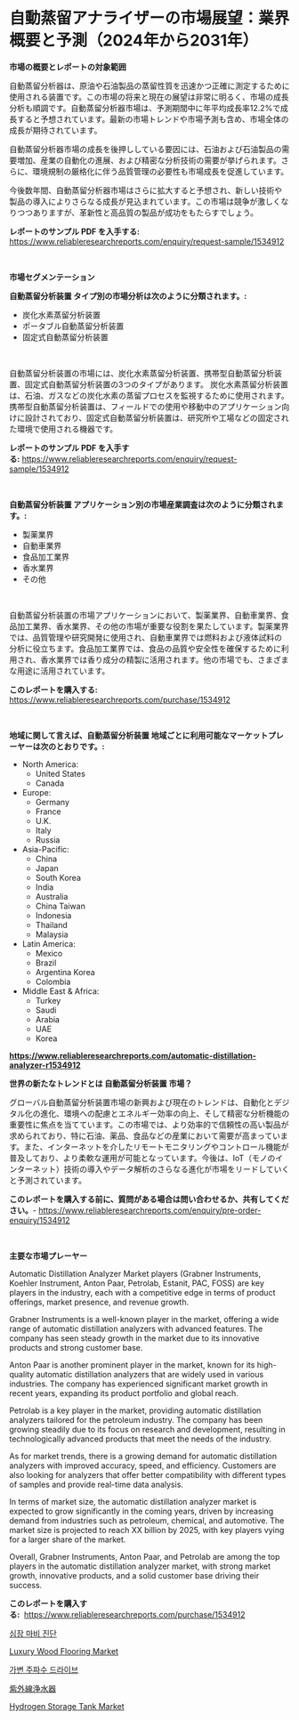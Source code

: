 <p><h1>自動蒸留アナライザーの市場展望：業界概要と予測（2024年から2031年）</h1></p><p><strong>市場の概要とレポートの対象範囲</strong></p>
<p><p>自動蒸留分析器は、原油や石油製品の蒸留性質を迅速かつ正確に測定するために使用される装置です。この市場の将来と現在の展望は非常に明るく、市場の成長分析も順調です。自動蒸留分析器市場は、予測期間中に年平均成長率12.2%で成長すると予想されています。最新の市場トレンドや市場予測も含め、市場全体の成長が期待されています。</p><p>自動蒸留分析器市場の成長を後押ししている要因には、石油および石油製品の需要増加、産業の自動化の進展、および精密な分析技術の需要が挙げられます。さらに、環境規制の厳格化に伴う品質管理の必要性も市場成長を促進しています。</p><p>今後数年間、自動蒸留分析器市場はさらに拡大すると予想され、新しい技術や製品の導入によりさらなる成長が見込まれています。この市場は競争が激しくなりつつありますが、革新性と高品質の製品が成功をもたらすでしょう。</p></p>
<p><strong>レポートのサンプル PDF を入手する:</strong> <a href="https://www.reliableresearchreports.com/enquiry/request-sample/1534912">https://www.reliableresearchreports.com/enquiry/request-sample/1534912</a></p>
<p>&nbsp;</p>
<p><strong>市場セグメンテーション</strong></p>
<p><strong>自動蒸留分析装置 タイプ別の市場分析は次のように分類されます。:</strong></p>
<p><ul><li>炭化水素蒸留分析装置</li><li>ポータブル自動蒸留分析装置</li><li>固定式自動蒸留分析装置</li></ul></p>
<p>&nbsp;</p>
<p><p>自動蒸留分析装置の市場には、炭化水素蒸留分析装置、携帯型自動蒸留分析装置、固定式自動蒸留分析装置の3つのタイプがあります。 炭化水素蒸留分析装置は、石油、ガスなどの炭化水素の蒸留プロセスを監視するために使用されます。 携帯型自動蒸留分析装置は、フィールドでの使用や移動中のアプリケーション向けに設計されており、固定式自動蒸留分析装置は、研究所や工場などの固定された環境で使用される機器です。</p></p>
<p><strong>レポートのサンプル PDF を入手する:</strong>&nbsp;<a href="https://www.reliableresearchreports.com/enquiry/request-sample/1534912">https://www.reliableresearchreports.com/enquiry/request-sample/1534912</a></p>
<p>&nbsp;</p>
<p><strong> 自動蒸留分析装置 アプリケーション別の市場産業調査は次のように分類されます。:</strong></p>
<p><ul><li>製薬業界</li><li>自動車業界</li><li>食品加工業界</li><li>香水業界</li><li>その他</li></ul></p>
<p>&nbsp;</p>
<p><p>自動蒸留分析装置の市場アプリケーションにおいて、製薬業界、自動車業界、食品加工業界、香水業界、その他の市場が重要な役割を果たしています。製薬業界では、品質管理や研究開発に使用され、自動車業界では燃料および液体試料の分析に役立ちます。食品加工業界では、食品の品質や安全性を確保するために利用され、香水業界では香り成分の精製に活用されます。他の市場でも、さまざまな用途に活用されています。</p></p>
<p><strong>このレポートを購入する:</strong>&nbsp; <a href="https://www.reliableresearchreports.com/purchase/1534912">https://www.reliableresearchreports.com/purchase/1534912</a></p>
<p>&nbsp;</p>
<p><strong>地域に関して言えば、自動蒸留分析装置 地域ごとに利用可能なマーケットプレーヤーは次のとおりです。:</strong></p>
<p><ul>
    <li>
        North America:
        <ul>
            <li>United States</li>
            <li>Canada</li>
        </ul>
    </li>
    <li>
        Europe:
        <ul>
            <li>Germany</li>
            <li>France</li>
            <li>U.K.</li>
            <li>Italy</li>
            <li>Russia</li>
        </ul>
    </li>
    <li>
        Asia-Pacific:
        <ul>
            <li>China</li>
            <li>Japan</li>
            <li>South Korea</li>
            <li>India</li>
            <li>Australia</li>
            <li>China Taiwan</li>
            <li>Indonesia</li>
            <li>Thailand</li>
            <li>Malaysia</li>
        </ul>
    </li>
    <li>
        Latin America:
        <ul>
            <li>Mexico</li>
            <li>Brazil</li>
            <li>Argentina Korea</li>
            <li>Colombia</li>
        </ul>
    </li>
    <li>
        Middle East & Africa:
        <ul>
            <li>Turkey</li>
            <li>Saudi</li>
            <li>Arabia</li>
            <li>UAE</li>
            <li>Korea</li>
        </ul>
    </li>
    </ul></p>
<p><strong><a href="https://www.reliableresearchreports.com/automatic-distillation-analyzer-r1534912">https://www.reliableresearchreports.com/automatic-distillation-analyzer-r1534912</a></strong>&nbsp;</p>
<p><strong>世界の新たなトレンドとは 自動蒸留分析装置 市場？</strong></p>
<p><p>グローバル自動蒸留分析装置市場の新興および現在のトレンドは、自動化とデジタル化の進化、環境への配慮とエネルギー効率の向上、そして精密な分析機能の重要性に焦点を当てています。この市場では、より効率的で信頼性の高い製品が求められており、特に石油、薬品、食品などの産業において需要が高まっています。また、インターネットを介したリモートモニタリングやコントロール機能が普及しており、より柔軟な運用が可能となっています。今後は、IoT（モノのインターネット）技術の導入やデータ解析のさらなる進化が市場をリードしていくと予測されています。</p></p>
<p><strong>このレポートを購入する前に、質問がある場合は問い合わせるか、共有してください。</strong>- <a href="https://www.reliableresearchreports.com/enquiry/pre-order-enquiry/1534912">https://www.reliableresearchreports.com/enquiry/pre-order-enquiry/1534912</a></p>
<p>&nbsp;</p>
<p><strong>主要な市場プレーヤー</strong></p>
<p><p>Automatic Distillation Analyzer Market players (Grabner Instruments, Koehler Instrument, Anton Paar, Petrolab, Estanit, PAC, FOSS) are key players in the industry, each with a competitive edge in terms of product offerings, market presence, and revenue growth.</p><p>Grabner Instruments is a well-known player in the market, offering a wide range of automatic distillation analyzers with advanced features. The company has seen steady growth in the market due to its innovative products and strong customer base.</p><p>Anton Paar is another prominent player in the market, known for its high-quality automatic distillation analyzers that are widely used in various industries. The company has experienced significant market growth in recent years, expanding its product portfolio and global reach.</p><p>Petrolab is a key player in the market, providing automatic distillation analyzers tailored for the petroleum industry. The company has been growing steadily due to its focus on research and development, resulting in technologically advanced products that meet the needs of the industry.</p><p>As for market trends, there is a growing demand for automatic distillation analyzers with improved accuracy, speed, and efficiency. Customers are also looking for analyzers that offer better compatibility with different types of samples and provide real-time data analysis.</p><p>In terms of market size, the automatic distillation analyzer market is expected to grow significantly in the coming years, driven by increasing demand from industries such as petroleum, chemical, and automotive. The market size is projected to reach XX billion by 2025, with key players vying for a larger share of the market.</p><p>Overall, Grabner Instruments, Anton Paar, and Petrolab are among the top players in the automatic distillation analyzer market, with strong market growth, innovative products, and a solid customer base driving their success.</p></p>
<p><strong>このレポートを購入する:</strong>&nbsp;&nbsp;<a href="https://www.reliableresearchreports.com/purchase/1534912">https://www.reliableresearchreports.com/purchase/1534912</a></p>
<p><p><a href="https://medium.com/@gabrielblanda5656/%EC%8B%AC%EC%9E%A5-%EB%B0%9C%EC%9E%91-%EC%A7%84%EB%8B%A8-%EC%8B%9C%EC%9E%A5-%EA%B7%9C%EB%AA%A8%EB%8A%94-%EA%B8%80%EB%A1%9C%EB%B2%8C-%EC%82%B0%EC%97%85%EC%97%90%EC%84%9C-%EC%B5%9C%EA%B3%A0%EC%9D%98-%EB%A7%88%EC%BC%80%ED%8C%85-%EC%B1%84%EB%84%90%EC%9D%84-%EB%B3%B4%EC%97%AC%EC%A4%8D%EB%8B%88%EB%8B%A4-81f0cad7aa95">심장 마비 진단</a></p><p><a href="https://skillful-vermicelli-b89.notion.site/Luxury-Wood-Flooring-Market-Size-Market-Trends-and-Growth-Outlook-forecasted-for-period-from-2024--0ec49ea390fd497087c5c86bfb67c27b">Luxury Wood Flooring Market</a></p><p><a href="https://medium.com/@bub56567/%EA%B0%80%EB%B3%80-%EC%A3%BC%ED%8C%8C%EC%88%98-%EB%B3%80%ED%99%98%EA%B8%B0-%EC%8B%9C%EC%9E%A5-%EA%B2%BD%EC%9F%81-%EB%B6%84%EC%84%9D-%EC%8B%9C%EC%9E%A5-%EB%8F%99%ED%96%A5-%EB%B0%8F-2031%EB%85%84%EA%B9%8C%EC%A7%80%EC%9D%98-%EC%98%88%EC%B8%A1-dd2f3a4c53db">가변 주파수 드라이브</a></p><p><a href="https://github.com/LeanneBruen2023/Market-Research-Report-List-1/blob/main/127124118316.md">紫外線浄水器</a></p><p><a href="https://view.publitas.com/reportprime-1/hydrogen-storage-tank-market-research-report-unlocks-analysis-on-the-market-financial-status-market-size-and-market-revenue-upto-2031/">Hydrogen Storage Tank Market</a></p></p>